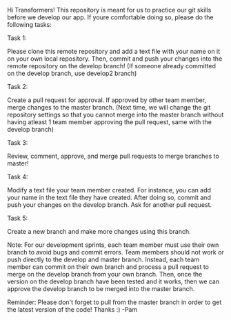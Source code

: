 Hi Transformers! This repository is meant for us to practice our git skills before we develop our app. If youre comfortable doing so, please do the following tasks:

Task 1:

Please clone this remote repository and add a text file with your name on it on your own local repository. Then, commit and push your changes into the remote repository on the develop branch! (If someone already committed on the develop branch, use develop2 branch)

Task 2:

Create a pull request for approval. If approved by other team member, merge changes to the master branch. (Next time, we will change the git repository settings so that you cannot merge into the master branch without having atleast 1 team member approving the pull request, same with the develop branch)

Task 3: 

Review, comment, approve, and merge pull requests to merge branches to master!

Task 4: 

Modify a text file your team member created. For instance, you can add your name in the text file they have created. After doing so, commit and push your changes on the develop branch. Ask for another pull request.

Task 5: 

Create a new branch and make more changes using this branch. 

Note: For our development sprints, each team member must use their own branch to avoid bugs and commit errors. Team members should not work or push directly to the develop and master branch. Instead, each team member can commit on their own branch and process a pull request to merge on the develop branch from your own branch. Then, once the version on the develop branch have been tested and it works, then we can approve the develop branch to be merged into the master branch.

Reminder: Please don't forget to pull from the master branch in order to get the latest version of the code! Thanks :)
-Pam
